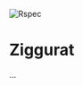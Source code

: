 ![Rspec](https://github.com/lrnzgll/ziggurat-api/actions/workflows/rspec.yml/badge.svg)

# Ziggurat

...
